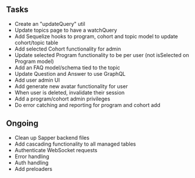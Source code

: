 ## Tasks

- Create an "updateQuery" util
- Update topics page to have a watchQuery
- Add Sequelize hooks to program, cohort and topic model to update cohort/topic table
- Add selected Cohort functionality for admin
- Update selected Program functionality to be per user (not isSelected on Program model)
- Add an FAQ model/schema tied to the topic
- Update Question and Answer to use GraphQL
- Add user admin UI
- Add generate new avatar functionality for user
- When user is deleted, invalidate their session
- Add a program/cohort admin privileges
- Do error catching and reporting for program and cohort add

## Ongoing

- Clean up Sapper backend files
- Add cascading functionality to all managed tables
- Authenticate WebSocket requests
- Error handling
- Auth handling
- Add preloaders 